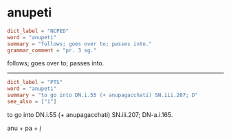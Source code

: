 # anupeti

``` toml
dict_label = "NCPED"
word = "anupeti"
summary = "follows; goes over to; passes into."
grammar_comment = "pr. 3 sg."
```

follows; goes over to; passes into.

--------------------

``` toml
dict_label = "PTS"
word = "anupeti"
summary = "to go into DN.i.55 (+ anupagacchati) SN.iii.207; D"
see_also = ["i"]
```

to go into DN.i.55 (\+ anupagacchati) SN.iii.207; DN\-a.i.165.

anu \+ pa \+ *[i](i.md)*

